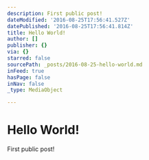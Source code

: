 ```yaml
---
description: First public post!
dateModified: '2016-08-25T17:56:41.527Z'
datePublished: '2016-08-25T17:56:41.814Z'
title: Hello World!
author: []
publisher: {}
via: {}
starred: false
sourcePath: _posts/2016-08-25-hello-world.md
inFeed: true
hasPage: false
inNav: false
_type: MediaObject

---
```

# Hello World!

First public post!